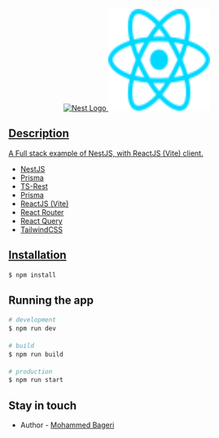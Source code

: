 <p align="center">
  <a href="http://nestjs.com/" target="blank">
    <img src="https://nestjs.com/img/logo-small.svg" width="200" alt="Nest Logo" />
    <img src="./client/src/assets/react.svg" width="200" height="200" alt="Nest Logo"
  </a>
</p>

## Description

<p>A Full stack example of NestJS, with ReactJS (Vite) client.</p>
<ul>
  <li>NestJS</li>
  <li>Prisma</li>
  <li>TS-Rest</li>
  <li>Prisma</li>
  <li>ReactJS (Vite)</li>
  <li>React Router</li>
  <li>React Query</li>
  <li>TailwindCSS</li>
</ul>

## Installation

```bash
$ npm install
```

## Running the app

```bash
# development
$ npm run dev

# build
$ npm run build

# production
$ npm run start
```

## Stay in touch

- Author - [Mohammed Bageri](http://github.com/mohammed-bageri)
